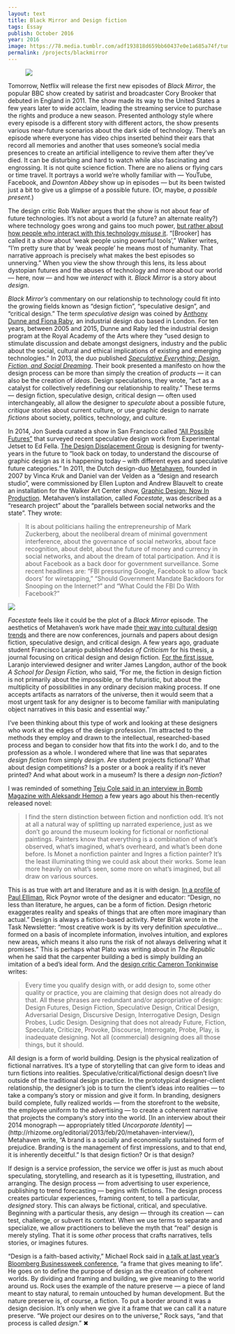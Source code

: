 ```yaml
---
layout: text
title: Black Mirror and Design fiction
tags: Essay
publish: October 2016
year: 2016
image: https://78.media.tumblr.com/adf193818d659bb60437e0e1a685a74f/tumblr_inline_of77312xyY1qzwy5u_1280.jpg
permalink: /projects/blackmirror
---
```

<figure>
<p><img src="https://78.media.tumblr.com/adf193818d659bb60437e0e1a685a74f/tumblr_inline_of77312xyY1qzwy5u_1280.jpg"></p>
</figure>

<p>Tomorrow, Netflix will release the first new episodes of <em>Black Mirror</em>, the popular BBC show created by satirist and broadcaster Cory Brooker that debuted in England in 2011. The show made its way to the United States a few years later to wide acclaim, leading the streaming service to purchase the rights and produce a new season. Presented anthology style where every episode is a different story with different actors, the show presents various near-future scenarios about the dark side of technology. There’s an episode where everyone has video chips inserted behind their ears that record all memories and another that uses someone’s social media presences to create an artificial intelligence to revive them after they’ve died. It can be disturbing and hard to watch while also fascinating and engrossing. It is not quite science fiction. There are no aliens or flying cars or time travel. It portrays a world we’re wholly familiar with — YouTube, Facebook, and <em>Downton Abbey</em> show up in episodes — but its been twisted just a bit to give us a glimpse of a possible future. (Or, maybe, <em>a possible present</em>.) </p>

<p>The design critic Rob Walker argues that the show is not about fear of future technologies. It’s not about a world (a future? an alternate reality?) where technology goes wrong and gains too much power, <a href="https://medium.com/re-form/design-for-dystopia-2fa211679dd8">but rather about how people who interact with this technology <em>misuse</em> it</a>. “[Brooker] has called it a show about ‘weak people using powerful tools’,” Walker writes, “I’m pretty sure that by ‘weak people’ he means most of humanity. That narrative approach is precisely what makes the best episodes so unnerving.” When you view the show through this lens, its less about dystopian futures and the abuses of technology and more about our world — here, now — and how we <em>interact</em> with it. <em>Black Mirror</em> is a story about <em>design</em>.</p>

<p><em>Black Mirror’s</em> commentary on our relationship to technology could fit into the growing fields known as “design fiction”, “speculative design”, and “critical design.” The term <em>speculative design</em> was coined by <a href="http://www.dunneandraby.co.uk/content/biography">Anthony Dunne and Fiona Raby</a>, an industrial design duo based in London. For ten years, between 2005 and 2015, Dunne and Raby led the industrial design program at the Royal Academy of the Arts where they “used design to stimulate discussion and debate amongst designers, industry and the public about the social, cultural and ethical implications of existing and emerging technologies.” In 2013, the duo published <a href="https://www.amazon.com/Speculative-Everything-Design-Fiction-Dreaming/dp/0262019841/ref=sr_1_1?ie=UTF8&amp;qid=1476716994&amp;sr=8-1&amp;keywords=speculative+everything"><em>Speculative Everything: Design, Fiction, and Social Dreaming</em></a>. Their book presented a manifesto on how the design process can be more than simply the creation of <em>products</em> — it can also be the creation of <em>ideas</em>. Design speculations, they wrote, “act as a catalyst for collectively redefining our relationship to reality.” These terms — design fiction, speculative design, critical design — often used interchangeably, all allow the designer to <em>speculate</em> about a possible future, <em>critique</em> stories about current culture, or use graphic design to narrate <em>fictions</em> about society, politics, technology, and culture. </p>

<p>In 2014, Jon Sueda curated a show in San Francisco called <a href="http://allpossiblefutures.net">“All Possible Futures”</a> that surveyed recent speculative design work from Experimental Jetset to Ed Fella. <a href="http://www.itsnicethat.com/articles/design-displacement-group-xmas">The Design Displacement Group</a> is designing for twenty-years in the future to “look back on today, to understand the discourse of graphic design as it is happening today – with different eyes and speculative future categories.” In 2011, the Dutch design-duo <a href="http://metahaven.net">Metahaven</a>, founded in 2007 by Vinca Kruk and Daniel van der Velden as a “design and research studio”, were commissioned by Ellen Lupton and Andrew Blauvelt to create an installation for the Walker Art Center show, <a href="http://www.walkerart.org/magazine/2011/metahavens-facestate">Graphic Design: Now In Production</a>. Metahaven’s installation, called <em>Facestate</em>, was described as a “research project” about the “parallels between social networks and the state”. They wrote:</p>

<blockquote>
<p>It is about politicians hailing the entrepreneurship of Mark Zuckerberg, about the neoliberal dream of minimal government interference, about the governance of social networks, about face recognition, about debt, about the future of money and currency in social networks, and about the dream of total participation. And it is about Facebook as a back door for government surveillance. Some recent headlines are: “FBI pressuring Google, Facebook to allow ‘back doors’ for wiretapping,” “Should Government Mandate Backdoors for Snooping on the Internet?” and “What Could the FBI Do With Facebook?”</p>
</blockquote>

<p><img src="http://78.media.tumblr.com/72f6698206520c2b36422577bd4cb1df/tumblr_inline_of774qONXU1qzwy5u_500.jpg"></p>

<p><em>Facestate</em> feels like it could be the plot of a <em>Black Mirror</em> episode. The aesthetics of Metahaven’s work have made <a href="https://thump.vice.com/en_ca/article/is-vaporwave-the-next-seapunk">their way into cultural design trends</a> and there are now conferences, journals and papers about design fiction, speculative design, and critical design. A few years ago, graduate student Francisco Laranjo published <em>Modes of Criticism</em> for his thesis, a journal focusing on critical design and design fiction. <a href="http://modesofcriticism.org/a-school-for-design-fiction/">For the first issue</a>, Laranjo interviewed designer and writer James Langdon, author of the book <em>A School for Design Fiction</em>, who said, “For me, the fiction in design fiction is not primarily about the impossible, or the futuristic, but about the multiplicity of possibilities in any ordinary decision making process. If one accepts artifacts as narrators of the universe, then it would seem that a most urgent task for any designer is to become familiar with manipulating object narratives in this basic and essential way.”</p>

<p>I’ve been thinking about this type of work and looking at these designers who work at the edges of the design profession. I’m attracted to the methods they employ and drawn to the intellectual, researched-based process and began to consider how that fits into the work I do, and to the profession as a whole. I wondered where that line was that separates <em>design fiction</em> from simply <em>design</em>. Are student projects fictional? What about design competitions? Is a poster or a book a reality if it’s never printed? And what about work in a museum? Is there a <em>design non-fiction</em>? </p>

<p>I was reminded of something <a href="http://bombmagazine.org/article/10023/teju-cole">Teju Cole said in an interview in Bomb Magazine with Aleksandr Hemon</a> a few years ago about his then-recently released novel:</p>

<blockquote>
<p>I find the stern distinction between fiction and nonfiction odd. It’s not at all a natural way of splitting up narrated experience, just as we don’t go around the museum looking for fictional or nonfictional paintings. Painters know that everything is a combination of what’s observed, what’s imagined, what’s overheard, and what’s been done before. Is Monet a nonfiction painter and Ingres a fiction painter? It’s the least illuminating thing we could ask about their works. Some lean more heavily on what’s seen, some more on what’s imagined, but all draw on various sources.</p>
</blockquote>

<p>This is as true with art and literature and as it is with design. <a href="http://www.eyemagazine.com/feature/article/other-spaces">In a profile of Paul Elliman</a>, Rick Poynor wrote of the designer and educator: “Design, no less than literature, he argues, can be a form of fiction. Design rhetoric exaggerates reality and speaks of things that are often more imaginary than actual.” Design is always a fiction-based activity. Peter Bil’ak wrote in the Task Newsletter: “most creative work is by its very definition <em>speculative</em>…formed on a basis of incomplete information, involves intuition, and explores new areas, which means it also runs the risk of not always delivering what it promises.” This is perhaps what Plato was writing about in <em>The Republic</em> when he said that the carpenter building a bed is simply building an imitation of a bed’s ideal form. And the <a href="https://medium.com/@camerontw/just-design-b1f97cb3996f#.z6td5f4n4">design critic Cameron Tonkinwise</a> writes: </p>

<blockquote>
<p>Every time you qualify design with, or add design to, some other quality or practice, you are claiming that design does not already do that. All these phrases are redundant and/or appropriative of design: Design Futures, Design Fiction, Speculative Design, Critical Design, Adversarial Design, Discursive Design, Interrogative Design, Design Probes, Ludic Design. Designing that does not already Future, Fiction, Speculate, Criticize, Provoke, Discourse, Interrogate, Probe, Play, is inadequate designing. Not all (commercial) designing does all those things, but it should.</p>
</blockquote>

<p>All design is a form of world building. Design is the physical realization of fictional narratives. It’s a type of storytelling that can give form to ideas and turn fictions into realities. Speculative/critical/fictional design doesn’t live outside of the traditional design practice. In the prototypical designer-client relationship, the designer’s job is to turn the client’s ideas into realities — to take a company’s story or mission and give it form. In branding, designers build complete, fully realized worlds — from the storefront to the website, the employee uniform to the advertising — to create a coherent narrative that projects the company’s story into the world. [In an interview about their 2014 monograph — appropriately titled <em>Uncorporate Identity</em>] — (http://rhizome.org/editorial/2013/feb/20/metahaven-interview/), Metahaven write, “A brand is a socially and economically sustained form of prejudice. Branding is the management of first impressions, and to that end, it is inherently deceitful.” Is that design fiction? Or is that design? </p>

<p>If design is a service profession, the service we offer is just as much about speculating, storytelling, and research as it is typesetting, illustration, and arranging. The design process — from advertising to user experience, publishing to trend forecasting — begins with fictions. The design process creates particular experiences, framing content, to tell a particular, <em>designed</em> story. This can always be fictional, critical, and speculative. Beginning with a particular thesis, any design — through its creation — can test, challenge, or subvert its context. When we use terms to separate and specialize, we allow practitioners to believe the myth that “real” design is merely styling. That it is some <em>other</em> process that crafts narratives, tells stories, or imagines futures. </p>

<p>“Design is a faith-based activity,” Michael Rock said in <a href="http://www.bloomberg.com/news/videos/2016-06-02/bloomberg-businessweek-design-2016-michael-rock">a talk at last year’s Bloomberg Businessweek conference</a>, “a frame that gives meaning to life”. He goes on to define the purpose of design as the creation of coherent worlds. By dividing and framing and building, we give meaning to the world around us. Rock uses the example of the nature preserve — a piece of land meant to stay natural, to remain untouched by human development. But the nature preserve is, of course, a fiction. To put a border around it was a design decision. It’s only when we give it a frame that we can call it a nature preserve. “We project our desires on to the universe,” Rock says, “and that process is called <em>design</em>.” ✖</p>

